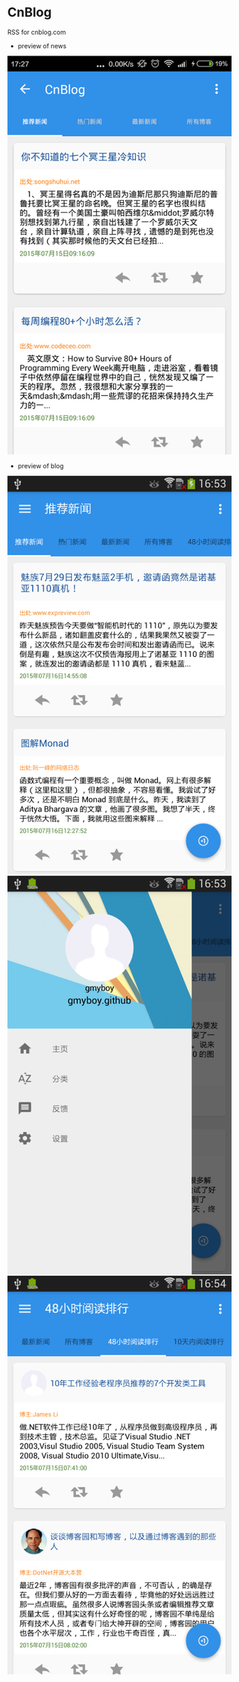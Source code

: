 # CnBlog
RSS for cnblog.com
* preview of news

![](https://github.com/gmyboy/CnBlog/blob/master/screenshots/main.png)

* preview of blog

![](https://github.com/gmyboy/CnBlog/blob/master/screenshots/main2.png)
![](https://github.com/gmyboy/CnBlog/blob/master/screenshots/main3.png)
![](https://github.com/gmyboy/CnBlog/blob/master/screenshots/main4.png)
